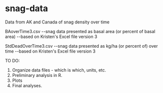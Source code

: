 snag-data
=========
Data from AK and Canada of snag density over time

BAoverTime3.csv
--snag data presented as basal area (or percent of basal area)
--based on Kristen's Excel file version 3

StdDeadOverTime3.csv
--snag data presented as kg/ha (or percent of) over time
--based on Kristen's Excel file version 3

TO DO:
1. Organize data files - which is which, units, etc.
2. Preliminary analysis in R.
3. Plots
4. Final analyses.
